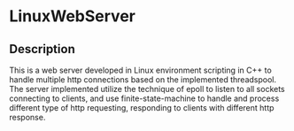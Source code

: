 # LinuxWebServer

## Description
This is a web server developed in Linux environment scripting in C++ to handle multiple http connections based on the implemented threadspool. 
The server implemented utilize the technique of epoll to listen to all sockets connecting to clients, and use finite-state-machine to handle and process different type of http requesting, responding to clients with different http response. 
